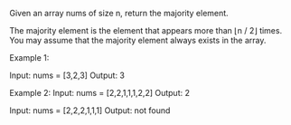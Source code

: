 Given an array nums of size n, return the majority element.

The majority element is the element that appears more than ⌊n / 2⌋ times. You may assume that the majority element always exists in the array.

Example 1:

Input: nums = [3,2,3]
Output: 3

Example 2:
Input: nums = [2,2,1,1,1,2,2]
Output: 2

Input: nums = [2,2,2,1,1,1]
Output: not found
